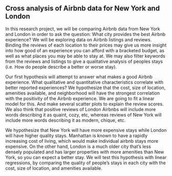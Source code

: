 ## Cross analysis of Airbnb data for New York and London

In this research project, we will be comparing Airbnb data from New York and London in order to ask the question: What city provides the best Airbnb experience? We will be exploring data on Airbnb listings and reviews. Binding the reviews of each location to their prices may give us more insight into how good of an experience you can afford with a bracketed budget, as well as what places you may be able to stay at. We may also filter keywords from the reviews and listings to give a qualitative analysis of peoples stays (i.e. How do people describe a better or worse stay). 
  
  
Our first hypothesis will attempt to answer what makes a good Airbnb experience. What qualitative and quantitative characteristics correlate with better reported experiences? We hypothesize that the cost, size of location, amenities available, and neighborhood will have the strongest correlation with the positivity of the Airbnb experience. We are going to fit a linear model for this. And make several scatter plots to explain the review scores. We also think that positive reviews of London Airbnbs will include more words describing it as quaint, cozy, etc, whereas reviews of New York will include more words describing it as modern, chique, etc. 


We hypothesize that New York will have more expensive stays while London will have higher quality stays. Manhattan is known to have a rapidly increasing cost of living, which would make individual airbnb stays more expensive. On the other hand, London is a much older city that’s less densely populated and has larger properties with more amenities than New York, so you can expect a better stay. We will test this hypothesis with linear regressions, by comparing the quality of people’s stays in each city with the cost, size of location, and amenities available. 
